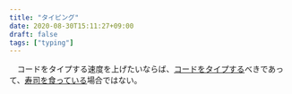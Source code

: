 ```yaml
---
title: "タイピング"
date: 2020-08-30T15:11:27+09:00
draft: false
tags: ["typing"]
---
```


　コードをタイプする速度を上げたいならば、[コードをタイプする](https://typing.io/)べきであって、[寿司を食っている](http://typingx0.net/sushida/)場合ではない。
